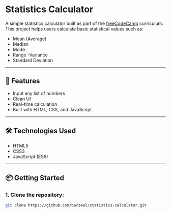 #  Statistics Calculator

A simple statistics calculator built as part of the [freeCodeCamp](https://www.freecodecamp.org/) curriculum. This project helps users calculate basic statistical values such as:

- Mean (Average)
- Median
- Mode
- Range
-Variance
- Standard Deviation 

---

## 🚀 Features

- Input any list of numbers
- Clean UI 
- Real-time calculation 
- Built with HTML, CSS, and JavaScript

---

## 🛠️ Technologies Used

- HTML5
- CSS3
- JavaScript (ES6)

---

## 📦 Getting Started

### 1. Clone the repository:
```bash
git clone https://github.com/berzeal/statistics-calculator.git
